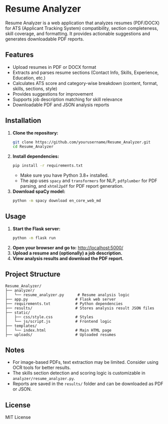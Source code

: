 # Resume Analyzer

Resume Analyzer is a web application that analyzes resumes (PDF/DOCX) for ATS (Applicant Tracking System) compatibility, section completeness, skill coverage, and formatting. It provides actionable suggestions and generates downloadable PDF reports.

## Features
- Upload resumes in PDF or DOCX format
- Extracts and parses resume sections (Contact Info, Skills, Experience, Education, etc.)
- Calculates ATS score and category-wise breakdown (content, format, skills, sections, style)
- Provides suggestions for improvement
- Supports job description matching for skill relevance
- Downloadable PDF and JSON analysis reports

## Installation
1. **Clone the repository:**
   ```bash
   git clone https://github.com/yourusername/Resume_Analyzer.git
   cd Resume_Analyzer
   ```
2. **Install dependencies:**
   ```bash
   pip install -r requirements.txt
   ```
   - Make sure you have Python 3.8+ installed.
   - The app uses `spacy` and `transformers` for NLP, `pdfplumber` for PDF parsing, and `xhtml2pdf` for PDF report generation.
3. **Download spaCy model:**
   ```bash
   python -m spacy download en_core_web_md
   ```

## Usage
1. **Start the Flask server:**
   ```bash
   python -m flask run
   ```
2. **Open your browser and go to:**
   [http://localhost:5000/](http://localhost:5000/)
3. **Upload a resume and (optionally) a job description.**
4. **View analysis results and download the PDF report.**

## Project Structure
```
Resume_Analyzer/
├── analyzer/
│   └── resume_analyzer.py      # Resume analysis logic
├── app.py                     # Flask web server
├── requirements.txt           # Python dependencies
├── results/                   # Stores analysis result JSON files
├── static/
│   ├── css/style.css          # Styles
│   └── js/script.js           # Frontend logic
├── templates/
│   └── index.html             # Main HTML page
├── uploads/                   # Uploaded resumes
```

## Notes
- For image-based PDFs, text extraction may be limited. Consider using OCR tools for better results.
- The skills section detection and scoring logic is customizable in `analyzer/resume_analyzer.py`.
- Reports are saved in the `results/` folder and can be downloaded as PDF or JSON.

## License
MIT License